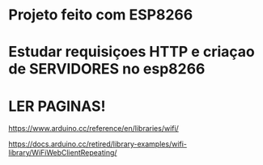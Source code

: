 # Projeto feito com ESP8266

# Estudar requisiçoes HTTP e criaçao de SERVIDORES no esp8266

# LER PAGINAS!

https://www.arduino.cc/reference/en/libraries/wifi/

https://docs.arduino.cc/retired/library-examples/wifi-library/WiFiWebClientRepeating/